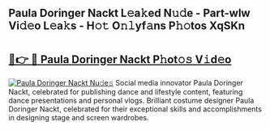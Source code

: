 ## Paula Doringer Nackt L𝚎a𝚔ed N𝚞𝚍e - Part-wlw Vi𝚍𝚎o L𝚎a𝚔s - H𝚘𝚝 O𝚗𝚕yf𝚊ns P𝚑𝚘tos XqSKn

# <h2><a href="http://kfbzqls.oniu.top/?m=Paula+Doringer+Nackt">🔗👉 🔴 Paula Doringer Nackt P𝚑ot𝚘𝚜 V𝚒d𝚎o</a></h2>

[![Paula Doringer Nackt Nu𝚍e𝚜](https://i.imgur.com/0qMVB7G.gif)](http://kfbzqls.oniu.top/?m=Paula+Doringer+Nackt)
Social media innovator Paula Doringer Nackt, celebrated for publishing dance and lifestyle content, featuring dance presentations and personal vlogs. Brilliant costume designer Paula Doringer Nackt, celebrated for their exceptional skills and accomplishments in designing stage and screen wardrobes.  

